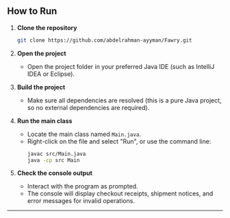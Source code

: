 ## How to Run

1. **Clone the repository**
   ```sh
   git clone https://github.com/abdelrahman-ayyman/Fawry.git
   ```

2. **Open the project**
   - Open the project folder in your preferred Java IDE (such as IntelliJ IDEA or Eclipse).

3. **Build the project**
   - Make sure all dependencies are resolved (this is a pure Java project, so no external dependencies are required).

4. **Run the main class**
   - Locate the main class named `Main.java`.
   - Right-click on the file and select "Run", or use the command line:
     ```sh
     javac src/Main.java
     java -cp src Main
     ```

5. **Check the console output**
   - Interact with the program as prompted.
   - The console will display checkout receipts, shipment notices, and error messages for invalid operations.

---
